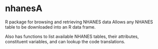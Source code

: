 # nhanesA
R package for browsing and retrieving NHANES data
Allows any NHANES table to be downloaded into an R data frame.

Also has functions to list available NHANES tables, their attributes, constituent variables, and can lookup the code translations.

